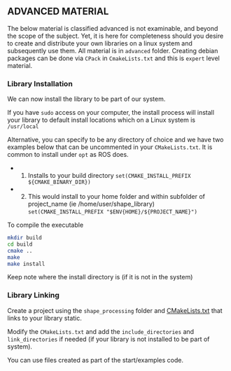 ADVANCED MATERIAL 
-----------------

The below material is classified advanced is not examinable, and beyond the scope of the subject. Yet, it is here for completeness should you desire to create and distribute your own libraries on a linux system and subsequently use them. All material is in `advanced` folder. Creating debian packages can be done via `CPack` in `CmakeLists.txt` and this is `expert` level material.

### Library Installation

We can now install the library to be part of our system. 

If you have `sudo` access on your computer, the install process will install your library to default install locations which on a Linux system is `/usr/local`

Alternative, you can specify to be any directory of choice and we have two examples below that can be uncommented in your `CMakeLists.txt`. It is common to install under `opt` as ROS does.

* 1. Installs to your build directory `set(CMAKE_INSTALL_PREFIX ${CMAKE_BINARY_DIR})`
* 2. This would install to your home folder and within subfolder of project_name (ie /home/user/shape_library) `set(CMAKE_INSTALL_PREFIX "$ENV{HOME}/${PROJECT_NAME}")`


To compile the executable

```bash
mkdir build
cd build
cmake ..
make
make install
```

Keep note where the install directory is (if it is not in the system)

### Library Linking

Create a project using the `shape_processing` folder and  [CMakeLists.txt](./advanced/shape_processing/CMakeLists.txt) that links to your library static.

Modify the `CMakeLists.txt` and add the `include_directories` and `link_directories` if needed (if your library is not installed to be part of system).

You can use files created as part of the start/examples code.